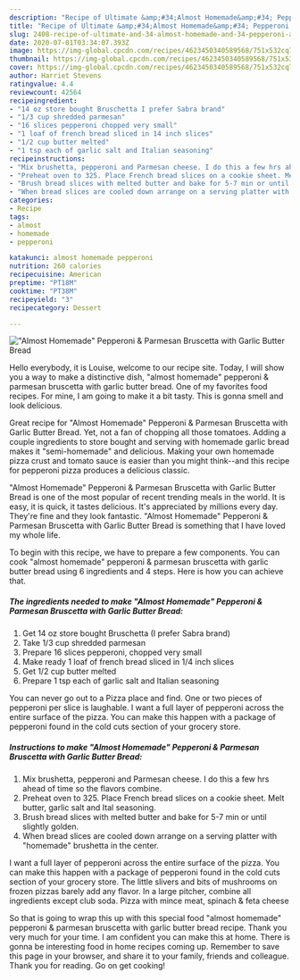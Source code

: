```yaml
---
description: "Recipe of Ultimate &amp;#34;Almost Homemade&amp;#34; Pepperoni &amp;amp; Parmesan Bruscetta with Garlic Butter Bread"
title: "Recipe of Ultimate &amp;#34;Almost Homemade&amp;#34; Pepperoni &amp;amp; Parmesan Bruscetta with Garlic Butter Bread"
slug: 2408-recipe-of-ultimate-and-34-almost-homemade-and-34-pepperoni-and-amp-parmesan-bruscetta-with-garlic-butter-bread
date: 2020-07-01T03:34:07.393Z
image: https://img-global.cpcdn.com/recipes/4623450340589568/751x532cq70/almost-homemade-pepperoni-parmesan-bruscetta-with-garlic-butter-bread-recipe-main-photo.jpg
thumbnail: https://img-global.cpcdn.com/recipes/4623450340589568/751x532cq70/almost-homemade-pepperoni-parmesan-bruscetta-with-garlic-butter-bread-recipe-main-photo.jpg
cover: https://img-global.cpcdn.com/recipes/4623450340589568/751x532cq70/almost-homemade-pepperoni-parmesan-bruscetta-with-garlic-butter-bread-recipe-main-photo.jpg
author: Harriet Stevens
ratingvalue: 4.4
reviewcount: 42564
recipeingredient:
- "14 oz store bought Bruschetta I prefer Sabra brand"
- "1/3 cup shredded parmesan"
- "16 slices pepperoni chopped very small"
- "1 loaf of french bread sliced in 14 inch slices"
- "1/2 cup butter melted"
- "1 tsp each of garlic salt and Italian seasoning"
recipeinstructions:
- "Mix brushetta, pepperoni and Parmesan cheese. I do this a few hrs ahead of time so the flavors combine."
- "Preheat oven to 325. Place French bread slices on a cookie sheet. Melt butter, garlic salt and Ital seasoning."
- "Brush bread slices with melted butter and bake for 5-7 min or until slightly golden."
- "When bread slices are cooled down arrange on a serving platter with &#34;homemade&#34; brushetta in the center."
categories:
- Recipe
tags:
- almost
- homemade
- pepperoni

katakunci: almost homemade pepperoni 
nutrition: 260 calories
recipecuisine: American
preptime: "PT18M"
cooktime: "PT38M"
recipeyield: "3"
recipecategory: Dessert

---
```



![&#34;Almost Homemade&#34; Pepperoni &amp; Parmesan Bruscetta with Garlic Butter Bread](https://img-global.cpcdn.com/recipes/4623450340589568/751x532cq70/almost-homemade-pepperoni-parmesan-bruscetta-with-garlic-butter-bread-recipe-main-photo.jpg)

Hello everybody, it is Louise, welcome to our recipe site. Today, I will show you a way to make a distinctive dish, &#34;almost homemade&#34; pepperoni &amp; parmesan bruscetta with garlic butter bread. One of my favorites food recipes. For mine, I am going to make it a bit tasty. This is gonna smell and look delicious.

Great recipe for &#34;Almost Homemade&#34; Pepperoni &amp; Parmesan Bruscetta with Garlic Butter Bread. Yet, not a fan of chopping all those tomatoes. Adding a couple ingredients to store bought and serving with homemade garlic bread makes it &#34;semi-homemade&#34; and delicious. Making your own homemade pizza crust and tomato sauce is easier than you might think--and this recipe for pepperoni pizza produces a delicious classic.

&#34;Almost Homemade&#34; Pepperoni &amp; Parmesan Bruscetta with Garlic Butter Bread is one of the most popular of recent trending meals in the world. It is easy, it is quick, it tastes delicious. It's appreciated by millions every day. They're fine and they look fantastic. &#34;Almost Homemade&#34; Pepperoni &amp; Parmesan Bruscetta with Garlic Butter Bread is something that I have loved my whole life.


To begin with this recipe, we have to prepare a few components. You can cook &#34;almost homemade&#34; pepperoni &amp; parmesan bruscetta with garlic butter bread using 6 ingredients and 4 steps. Here is how you can achieve that.

<!--inarticleads1-->

##### The ingredients needed to make &#34;Almost Homemade&#34; Pepperoni &amp; Parmesan Bruscetta with Garlic Butter Bread:

1. Get 14 oz store bought Bruschetta (I prefer Sabra brand)
1. Take 1/3 cup shredded parmesan
1. Prepare 16 slices pepperoni, chopped very small
1. Make ready 1 loaf of french bread sliced in 1/4 inch slices
1. Get 1/2 cup butter melted
1. Prepare 1 tsp each of garlic salt and Italian seasoning


You can never go out to a Pizza place and find. One or two pieces of pepperoni per slice is laughable. I want a full layer of pepperoni across the entire surface of the pizza. You can make this happen with a package of pepperoni found in the cold cuts section of your grocery store. 

<!--inarticleads2-->

##### Instructions to make &#34;Almost Homemade&#34; Pepperoni &amp; Parmesan Bruscetta with Garlic Butter Bread:

1. Mix brushetta, pepperoni and Parmesan cheese. I do this a few hrs ahead of time so the flavors combine.
1. Preheat oven to 325. Place French bread slices on a cookie sheet. Melt butter, garlic salt and Ital seasoning.
1. Brush bread slices with melted butter and bake for 5-7 min or until slightly golden.
1. When bread slices are cooled down arrange on a serving platter with &#34;homemade&#34; brushetta in the center.


I want a full layer of pepperoni across the entire surface of the pizza. You can make this happen with a package of pepperoni found in the cold cuts section of your grocery store. The little slivers and bits of mushrooms on frozen pizzas barely add any flavor. In a large pitcher, combine all ingredients except club soda. Pizza with mince meat, spinach &amp; feta cheese 

So that is going to wrap this up with this special food &#34;almost homemade&#34; pepperoni &amp; parmesan bruscetta with garlic butter bread recipe. Thank you very much for your time. I am confident you can make this at home. There is gonna be interesting food in home recipes coming up. Remember to save this page in your browser, and share it to your family, friends and colleague. Thank you for reading. Go on get cooking!

